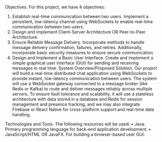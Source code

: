 Objectives. For this project, we have 4 objectives:
1.	Establish real-time communication between two users. Implement a persistent, low-latency channel using WebSockets to enable real-time communication between two users.
2.	Design and implement Client-Server Architecture OR Peer-to-Peer Architecture.
3.	Ensure Reliable Message Delivery. Incorporate methods to handle message delivery confirmation, failures, and retries. Additionally, incorporate basic security measures to ensure secure communication.
4.	Design and Implement a Basic User Interface. Create and implement a simple graphical user interface (GUI) for sending and receiving messages in real time.
System Overview/Proposed Solution. Our project will build a real-time distributed chat application using WebSockets to provide instant, low-latency communication between users. The system will use a WebSocket gateway connected to a message broker (like Redis or Kafka) to route and deliver messages reliably across multiple servers. To ensure fault tolerance and scalability, it will use a stateless architecture with data stored in a database and Redis for session management and presence tracking, and we may also integrate Firebase or React Native for cross-platform support and real-time data handling.

Technologies and Tools. The following resources will be used:
•	Java. Primary programming language for back-end application development.
•	JavaScript/HTML OR JavaFX. For building a browser-based user GUI.
